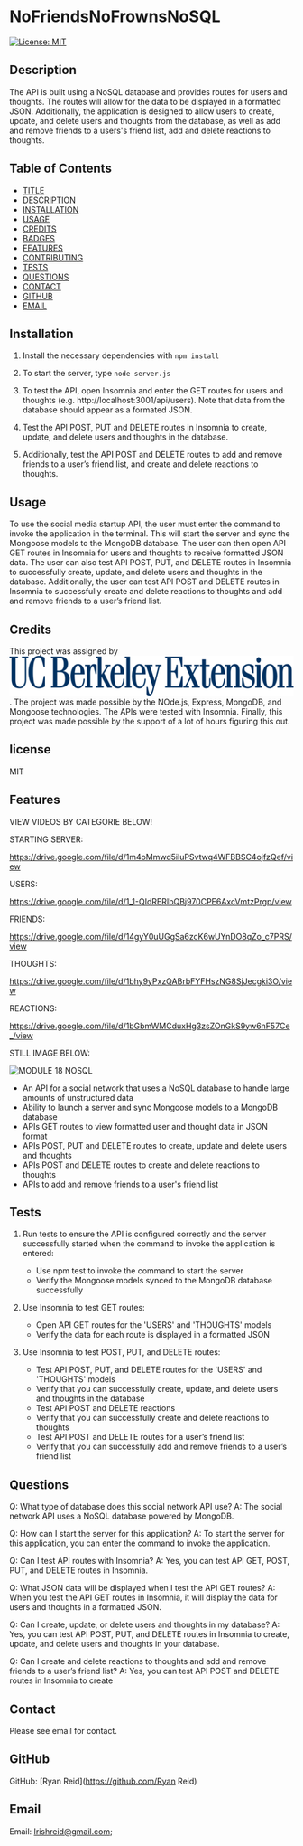 # NoFriendsNoFrownsNoSQL
[![License: MIT](https://img.shields.io/badge/License-MIT-yellow.svg)](https://opensource.org/licenses/MIT)


## Description
The API is built using a NoSQL database and provides routes for users and thoughts. The routes will allow for the data to be displayed in a formatted JSON. Additionally, the application is designed to allow users to create, update, and delete users and thoughts from the database, as well as add and remove friends to a users's friend list, add and delete reactions to thoughts.




## Table of Contents

* [TITLE](#title)
* [DESCRIPTION](#description)
* [INSTALLATION](#installation)
* [USAGE](#usage)
* [CREDITS](#credits)
* [BADGES](#badges)
* [FEATURES](#features)
* [CONTRIBUTING](#contributing)
* [TESTS](#tests)
* [QUESTIONS](#questions)
* [CONTACT](#contact)
* [GITHUB](#github)
* [EMAIL](#email)





## Installation

1. Install the necessary dependencies with ``npm install`` 

2. To start the server, type ``node server.js``

3. To test the API, open Insomnia and enter the GET routes for users and thoughts (e.g. http://localhost:3001/api/users). Note that data from the database should appear as a formated JSON.

4. Test the API POST, PUT and DELETE routes in Insomnia to create, update, and delete users and thoughts in the database. 

5. Additionally, test the API POST and DELETE routes to add and remove friends to a user’s friend list, and create and delete reactions to thoughts.



## Usage

To use the social media startup API, the user must enter the command to invoke the application in the terminal. This will start the server and sync the Mongoose models to the MongoDB database. The user can then open API GET routes in Insomnia for users and thoughts to receive formatted JSON data. The user can also test API POST, PUT, and DELETE routes in Insomnia to successfully create, update, and delete users and thoughts in the database. Additionally, the user can test API POST and DELETE routes in Insomnia to successfully create and delete reactions to thoughts and add and remove friends to a user’s friend list.


## Credits
This project was assigned by ![Alt text](image.png). The project was made possible by the NOde.js, Express, MongoDB, and Mongoose technologies. The APIs were tested with Insomnia. Finally, this project was made possible by the support of a lot of hours figuring this out.

## license
MIT



## Features  

VIEW VIDEOS BY CATEGORIE BELOW!

STARTING SERVER:

https://drive.google.com/file/d/1m4oMmwd5iluPSvtwq4WFBBSC4ojfzQef/view

USERS:

https://drive.google.com/file/d/1_1-QIdRERIbQBj970CPE6AxcVmtzPrgp/view

FRIENDS:

https://drive.google.com/file/d/14gyY0uUGgSa6zcK6wUYnDO8qZo_c7PRS/view

THOUGHTS:

https://drive.google.com/file/d/1bhy9yPxzQABrbFYFHszNG8SjJecgki3O/view

REACTIONS:

https://drive.google.com/file/d/1bGbmWMCduxHg3zsZOnGkS9yw6nF57Ce_/view

STILL IMAGE BELOW:

![MODULE 18 NOSQL](https://github.com/ReidRym/NoFriendsNoFrownsNoSQL/assets/123789106/7cb508b1-cd8b-4975-a07e-b5fb4715ff96)


- An API for a social network that uses a NoSQL database to handle large amounts of unstructured data
- Ability to launch a server and sync Mongoose models to a MongoDB database
- APIs GET routes to view formatted user and thought data in JSON format
- APIs POST, PUT and DELETE routes to create, update and delete users and thoughts
- APIs POST and DELETE routes to create and delete reactions to thoughts
- APIs to add and remove friends to a user's friend list


## Tests  

1. Run tests to ensure the API is configured correctly and the server successfully started when the command to invoke the application is entered:
    - Use npm test to invoke the command to start the server
    - Verify the Mongoose models synced to the MongoDB database successfully

2. Use Insomnia to test GET routes:
    - Open API GET routes for the 'USERS' and 'THOUGHTS' models
    - Verify the data for each route is displayed in a formatted JSON

3. Use Insomnia to test POST, PUT, and DELETE routes:
    - Test API POST, PUT, and DELETE routes for the 'USERS' and 'THOUGHTS' models
    - Verify that you can successfully create, update, and delete users and thoughts in the database
    - Test API POST and DELETE reactions
    - Verify that you can successfully create and delete reactions to thoughts 
    - Test API POST and DELETE routes for a user’s friend list
    - Verify that you can successfully add and remove friends to a user’s friend list



## Questions

Q: What type of database does this social network API use?
A: The social network API uses a NoSQL database powered by MongoDB.

Q: How can I start the server for this application? 
A: To start the server for this application, you can enter the command to invoke the application.

Q: Can I test API routes with Insomnia? 
A: Yes, you can test API GET, POST, PUT, and DELETE routes in Insomnia.

Q: What JSON data will be displayed when I test the API GET routes? 
A: When you test the API GET routes in Insomnia, it will display the data for users and thoughts in a formatted JSON.

Q: Can I create, update, or delete users and thoughts in my database?
A: Yes, you can test API POST, PUT, and DELETE routes in Insomnia to create, update, and delete users and thoughts in your database.

Q: Can I create and delete reactions to thoughts and add and remove friends to a user’s friend list?
A: Yes, you can test API POST and DELETE routes in Insomnia to create



## Contact
 Please see email for contact.


## GitHub
GitHub: [Ryan Reid](https://github.com/Ryan Reid)


## Email
Email: [Irishreid@gmail.com](mailto:Irishreid@gmail.com);
